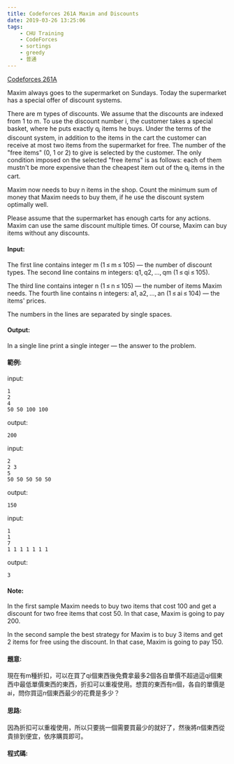 ```yaml
---
title: Codeforces 261A Maxim and Discounts
date: 2019-03-26 13:25:06
tags:
    - CHU Training
    - CodeForces
    - sortings
    - greedy
    - 普通
---
```

[Codeforces 261A](https://codeforces.com/problemset/problem/261/A)
<!-- more -->
Maxim always goes to the supermarket on Sundays. Today the supermarket has a special offer of discount systems.

There are m types of discounts. We assume that the discounts are indexed from 1 to m. To use the discount number i, the customer takes a special basket, where he puts exactly q<sub>i</sub> items he buys. Under the terms of the discount system, in addition to the items in the cart the customer can receive at most two items from the supermarket for free. The number of the "free items" (0, 1 or 2) to give is selected by the customer. The only condition imposed on the selected "free items" is as follows: each of them mustn't be more expensive than the cheapest item out of the q<sub>i</sub> items in the cart.

Maxim now needs to buy n items in the shop. Count the minimum sum of money that Maxim needs to buy them, if he use the discount system optimally well.

Please assume that the supermarket has enough carts for any actions. Maxim can use the same discount multiple times. Of course, Maxim can buy items without any discounts.

#### Input:
The first line contains integer m (1 ≤ m ≤ 105) — the number of discount types. The second line contains m integers: q1, q2, ..., qm (1 ≤ qi ≤ 105).

The third line contains integer n (1 ≤ n ≤ 105) — the number of items Maxim needs. The fourth line contains n integers: a1, a2, ..., an (1 ≤ ai ≤ 104) — the items' prices.

The numbers in the lines are separated by single spaces.

#### Output:
In a single line print a single integer — the answer to the problem.

#### 範例:
input:
```
1
2
4
50 50 100 100
```
output:
```
200
```
input:
```
2
2 3
5
50 50 50 50 50
```
output:
```
150
```
input:
```
1
1
7
1 1 1 1 1 1 1
```
output:
```
3
```
#### Note:
In the first sample Maxim needs to buy two items that cost 100 and get a discount for two free items that cost 50. In that case, Maxim is going to pay 200.

In the second sample the best strategy for Maxim is to buy 3 items and get 2 items for free using the discount. In that case, Maxim is going to pay 150.

#### 題意:
現在有m種折扣，可以在買了qi個東西後免費拿最多2個各自單價不超過這qi個東西中最低單價東西的東西，折扣可以重複使用。想買的東西有n個，各自的單價是ai，問你買這n個東西最少的花費是多少？

#### 思路:
因為折扣可以重複使用，所以只要挑一個需要買最少的就好了，然後將n個東西從貴排到便宜，依序購買即可。

#### 程式碼:
<script src="https://gist.github.com/Daviswww/284debb4252f7dc5f76255af89e079de.js"></script>

